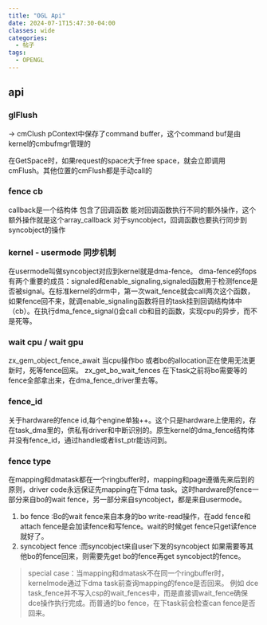 ```yaml
---
title: "OGL Api"
date: 2024-07-1T15:47:30-04:00
classes: wide
categories:
  - 帖子
tags:
  - OPENGL
---
```


## api
### glFlush
-> cmClush pContext中保存了command buffer，这个command buf是由kernel的cmbufmgr管理的

在GetSpace时，如果request的space大于free space，就会立即调用cmFlush。其他位置的cmFlush都是手动call的

### fence cb
callback是一个结构体 包含了回调函数 能对回调函数执行不同的额外操作，这个额外操作就是这个array_callback
对于syncobject，回调函数也要执行同步到syncobject的操作

### kernel - usermode 同步机制
在usermode叫做syncobject对应到kernel就是dma-fence。
dma-fence的fops有两个重要的成员：signaled和enable_signaling,signaled函数用于检测fence是否被signal。在标准kernel的drm中，第一次wait_fence就会call两次这个函数，如果fence回不来，就调enable_signaling函数将目的task挂到回调结构体中（cb）。在执行dma_fence_signal()会call cb和目的函数，实现cpu的异步，而不是死等。

### wait cpu / wait gpu
zx_gem_object_fence_await 当cpu操作bo 或者bo的allocation正在使用无法更新时，死等fence回来。
zx_get_bo_wait_fences 在下task之前将bo需要等的fence全部拿出来，在dma_fence_driver里去等。

### fence_id
关于hardware的fence id,每个engine单独++。这个只是hardware上使用的，存在task_dma里的，供私有driver和中断识别的。原生kernel的dma_fence结构体并没有fence_id，通过handle或者list_ptr能访问到。

### fence type
在mapping和dmatask都在一个ringbuffer时，mapping和page遵循先来后到的原则，driver code永远保证先mapping在下dma task。这时hardware的fence一部分来自bo的wait fence，另一部分来自syncobject，都是来自usermode。

1. bo fence :Bo的wait fence来自本身的bo write-read操作，在add fence和attach fence是会加读fence和写fence。wait的时候get fence只get读fence就好了。
2. syncobject fence :而syncobject来自user下发的syncobject 如果需要等其他bo的fence回来，则需要先get bo的fence再get syncobject的fence。

> special case：当mapping和dmatask不在同一个ringbuffer时，kernelmode通过下dma task前查询mapping的fence是否回来。
例如 dce task_fence并不写入csp的wait_fences中，而是直接调wait_fence确保dce操作执行完成。而普通的bo fence，在下task前会检查can fence是否回来。
